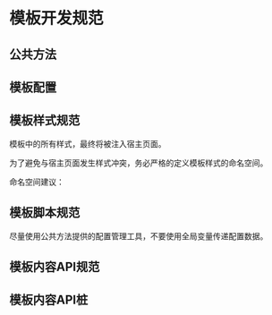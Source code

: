 # 模板开发规范 #

## 公共方法 ##

## 模板配置 ##

## 模板样式规范 ##

模板中的所有样式，最终将被注入宿主页面。

为了避免与宿主页面发生样式冲突，务必严格的定义模板样式的命名空间。

命名空间建议：

## 模板脚本规范 ##

尽量使用公共方法提供的配置管理工具，不要使用全局变量传递配置数据。

## 模板内容API规范 ##

## 模板内容API桩 ##
